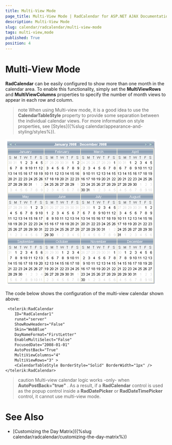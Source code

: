 ```yaml
---
title: Multi-View Mode
page_title: Multi-View Mode | RadCalendar for ASP.NET AJAX Documentation
description: Multi-View Mode
slug: calendar/radcalendar/multi-view-mode
tags: multi-view,mode
published: True
position: 4
---
```


# Multi-View Mode



**RadCalendar** can be easily configured to show more than one month in the calendar area. To enable this functionality, simply set the **MultiViewRows** and **MultiViewColumns** properties to specify the number of month views to appear in each row and column.

>note 
When using Multi-view mode, it is a good idea to use the **CalendarTableStyle** property to provide some separation between the individual calendar views. For more information on style properties, see [Styles]({%slug calendar/appearance-and-styling/styles%}).
>
![RadCalendar in multiview mode](images/MultiViewMode.png)

The code below shows the configuration of the multi-view calendar shown above:

````ASPNET
 <telerik:RadCalendar
    ID="RadCalendar1"
    runat="server"
    ShowRowHeaders="False"
    Skin="WebBlue"
    DayNameFormat="FirstLetter"
    EnableMultiSelect="False"
    FocusedDate="2008-01-01"
    AutoPostBack="True"
    MultiViewColumns="4"
    MultiViewRows="3" >
    <CalendarTableStyle BorderStyle="Solid" BorderWidth="1px" />
</telerik:RadCalendar>
````



>caution 
Multi-view calendar logic works -only- when **AutoPostBack="true"** . As a result, if a **RadCalendar** control is used as the popup control inside a **RadDatePicker** or **RadDateTimePicker** control, it cannot use multi-view mode.
>


# See Also

 * [Customizing the Day Matrix]({%slug calendar/radcalendar/customizing-the-day-matrix%})

